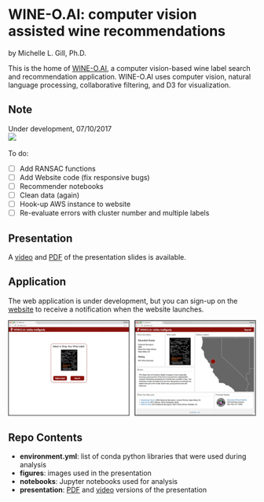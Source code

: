 # WINE-O.AI: computer vision assisted wine recommendations

by Michelle L. Gill, Ph.D.  

This is the home of [WINE-O.AI](http://wine-o.ai), a computer vision-based wine label search and recommendation application. WINE-O.AI uses computer vision, natural language processing, collaborative filtering, and D3 for visualization.

## Note
Under development, 07/10/2017  
![](http://www.sharonkgilbert.com/wp-content/uploads/2015/12/Under-construction-1-150x150.png)  

To do:  
-[ ] Add RANSAC functions
-[ ] Add Website code (fix responsive bugs)
-[ ] Recommender notebooks
-[ ] Clean data (again)
-[ ] Hook-up AWS instance to website
-[ ] Re-evaluate errors with cluster number and multiple labels

## Presentation

A [video](http://wineoai.michellelynngill.com/presentation/WINE-O_AI_MLGill.m4v) and [PDF](http://wineoai.michellelynngill.com/presentation/WINE-O_AI_MLGill.pdf) of the presentation slides is available.


## Application

The web application is under development, but you can sign-up on the [website](http://wine-o.ai) to receive a notification when the website launches.

![**Coming Soon!**](./figures/WINE-O_AI_SideBySide_MLGill.png)

## Repo Contents

* **environment.yml**: list of conda python libraries that were used during analysis
* **figures**: images used in the presentation
* **notebooks**: Jupyter notebooks used for analysis
* **presentation**: [PDF](http://wineoai.michellelynngill.com/presentation/WINE-O_AI_MLGill.pdf) and [video](http://wineoai.michellelynngill.com/presentation/WINE-O_AI_MLGill.m4v) versions of the presentation





